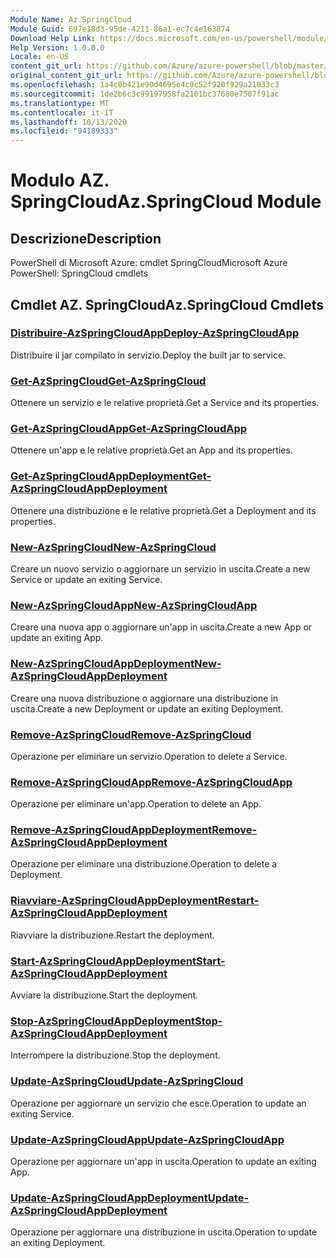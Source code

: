 ```yaml
---
Module Name: Az.SpringCloud
Module Guid: 697e18d3-95de-4211-86a1-ec7c4e163874
Download Help Link: https://docs.microsoft.com/en-us/powershell/module/az.springcloud
Help Version: 1.0.0.0
Locale: en-US
content_git_url: https://github.com/Azure/azure-powershell/blob/master/src/SpringCloud/help/Az.SpringCloud.md
original_content_git_url: https://github.com/Azure/azure-powershell/blob/master/src/SpringCloud/help/Az.SpringCloud.md
ms.openlocfilehash: 1a4c0b421e90d4695e4c9c52f920f929a21033c3
ms.sourcegitcommit: 1de2b6c3c99197958fa2101bc37680e7507f91ac
ms.translationtype: MT
ms.contentlocale: it-IT
ms.lasthandoff: 10/13/2020
ms.locfileid: "94189333"
---
```

# <span data-ttu-id="7a3cc-101">Modulo AZ. SpringCloud</span><span class="sxs-lookup"><span data-stu-id="7a3cc-101">Az.SpringCloud Module</span></span>
## <span data-ttu-id="7a3cc-102">Descrizione</span><span class="sxs-lookup"><span data-stu-id="7a3cc-102">Description</span></span>
<span data-ttu-id="7a3cc-103">PowerShell di Microsoft Azure: cmdlet SpringCloud</span><span class="sxs-lookup"><span data-stu-id="7a3cc-103">Microsoft Azure PowerShell: SpringCloud cmdlets</span></span>

## <span data-ttu-id="7a3cc-104">Cmdlet AZ. SpringCloud</span><span class="sxs-lookup"><span data-stu-id="7a3cc-104">Az.SpringCloud Cmdlets</span></span>
### [<span data-ttu-id="7a3cc-105">Distribuire-AzSpringCloudApp</span><span class="sxs-lookup"><span data-stu-id="7a3cc-105">Deploy-AzSpringCloudApp</span></span>](Deploy-AzSpringCloudApp.md)
<span data-ttu-id="7a3cc-106">Distribuire il jar compilato in servizio.</span><span class="sxs-lookup"><span data-stu-id="7a3cc-106">Deploy the built jar to service.</span></span>

### [<span data-ttu-id="7a3cc-107">Get-AzSpringCloud</span><span class="sxs-lookup"><span data-stu-id="7a3cc-107">Get-AzSpringCloud</span></span>](Get-AzSpringCloud.md)
<span data-ttu-id="7a3cc-108">Ottenere un servizio e le relative proprietà.</span><span class="sxs-lookup"><span data-stu-id="7a3cc-108">Get a Service and its properties.</span></span>

### [<span data-ttu-id="7a3cc-109">Get-AzSpringCloudApp</span><span class="sxs-lookup"><span data-stu-id="7a3cc-109">Get-AzSpringCloudApp</span></span>](Get-AzSpringCloudApp.md)
<span data-ttu-id="7a3cc-110">Ottenere un'app e le relative proprietà.</span><span class="sxs-lookup"><span data-stu-id="7a3cc-110">Get an App and its properties.</span></span>

### [<span data-ttu-id="7a3cc-111">Get-AzSpringCloudAppDeployment</span><span class="sxs-lookup"><span data-stu-id="7a3cc-111">Get-AzSpringCloudAppDeployment</span></span>](Get-AzSpringCloudAppDeployment.md)
<span data-ttu-id="7a3cc-112">Ottenere una distribuzione e le relative proprietà.</span><span class="sxs-lookup"><span data-stu-id="7a3cc-112">Get a Deployment and its properties.</span></span>

### [<span data-ttu-id="7a3cc-113">New-AzSpringCloud</span><span class="sxs-lookup"><span data-stu-id="7a3cc-113">New-AzSpringCloud</span></span>](New-AzSpringCloud.md)
<span data-ttu-id="7a3cc-114">Creare un nuovo servizio o aggiornare un servizio in uscita.</span><span class="sxs-lookup"><span data-stu-id="7a3cc-114">Create a new Service or update an exiting Service.</span></span>

### [<span data-ttu-id="7a3cc-115">New-AzSpringCloudApp</span><span class="sxs-lookup"><span data-stu-id="7a3cc-115">New-AzSpringCloudApp</span></span>](New-AzSpringCloudApp.md)
<span data-ttu-id="7a3cc-116">Creare una nuova app o aggiornare un'app in uscita.</span><span class="sxs-lookup"><span data-stu-id="7a3cc-116">Create a new App or update an exiting App.</span></span>

### [<span data-ttu-id="7a3cc-117">New-AzSpringCloudAppDeployment</span><span class="sxs-lookup"><span data-stu-id="7a3cc-117">New-AzSpringCloudAppDeployment</span></span>](New-AzSpringCloudAppDeployment.md)
<span data-ttu-id="7a3cc-118">Creare una nuova distribuzione o aggiornare una distribuzione in uscita.</span><span class="sxs-lookup"><span data-stu-id="7a3cc-118">Create a new Deployment or update an exiting Deployment.</span></span>

### [<span data-ttu-id="7a3cc-119">Remove-AzSpringCloud</span><span class="sxs-lookup"><span data-stu-id="7a3cc-119">Remove-AzSpringCloud</span></span>](Remove-AzSpringCloud.md)
<span data-ttu-id="7a3cc-120">Operazione per eliminare un servizio.</span><span class="sxs-lookup"><span data-stu-id="7a3cc-120">Operation to delete a Service.</span></span>

### [<span data-ttu-id="7a3cc-121">Remove-AzSpringCloudApp</span><span class="sxs-lookup"><span data-stu-id="7a3cc-121">Remove-AzSpringCloudApp</span></span>](Remove-AzSpringCloudApp.md)
<span data-ttu-id="7a3cc-122">Operazione per eliminare un'app.</span><span class="sxs-lookup"><span data-stu-id="7a3cc-122">Operation to delete an App.</span></span>

### [<span data-ttu-id="7a3cc-123">Remove-AzSpringCloudAppDeployment</span><span class="sxs-lookup"><span data-stu-id="7a3cc-123">Remove-AzSpringCloudAppDeployment</span></span>](Remove-AzSpringCloudAppDeployment.md)
<span data-ttu-id="7a3cc-124">Operazione per eliminare una distribuzione.</span><span class="sxs-lookup"><span data-stu-id="7a3cc-124">Operation to delete a Deployment.</span></span>

### [<span data-ttu-id="7a3cc-125">Riavviare-AzSpringCloudAppDeployment</span><span class="sxs-lookup"><span data-stu-id="7a3cc-125">Restart-AzSpringCloudAppDeployment</span></span>](Restart-AzSpringCloudAppDeployment.md)
<span data-ttu-id="7a3cc-126">Riavviare la distribuzione.</span><span class="sxs-lookup"><span data-stu-id="7a3cc-126">Restart the deployment.</span></span>

### [<span data-ttu-id="7a3cc-127">Start-AzSpringCloudAppDeployment</span><span class="sxs-lookup"><span data-stu-id="7a3cc-127">Start-AzSpringCloudAppDeployment</span></span>](Start-AzSpringCloudAppDeployment.md)
<span data-ttu-id="7a3cc-128">Avviare la distribuzione.</span><span class="sxs-lookup"><span data-stu-id="7a3cc-128">Start the deployment.</span></span>

### [<span data-ttu-id="7a3cc-129">Stop-AzSpringCloudAppDeployment</span><span class="sxs-lookup"><span data-stu-id="7a3cc-129">Stop-AzSpringCloudAppDeployment</span></span>](Stop-AzSpringCloudAppDeployment.md)
<span data-ttu-id="7a3cc-130">Interrompere la distribuzione.</span><span class="sxs-lookup"><span data-stu-id="7a3cc-130">Stop the deployment.</span></span>

### [<span data-ttu-id="7a3cc-131">Update-AzSpringCloud</span><span class="sxs-lookup"><span data-stu-id="7a3cc-131">Update-AzSpringCloud</span></span>](Update-AzSpringCloud.md)
<span data-ttu-id="7a3cc-132">Operazione per aggiornare un servizio che esce.</span><span class="sxs-lookup"><span data-stu-id="7a3cc-132">Operation to update an exiting Service.</span></span>

### [<span data-ttu-id="7a3cc-133">Update-AzSpringCloudApp</span><span class="sxs-lookup"><span data-stu-id="7a3cc-133">Update-AzSpringCloudApp</span></span>](Update-AzSpringCloudApp.md)
<span data-ttu-id="7a3cc-134">Operazione per aggiornare un'app in uscita.</span><span class="sxs-lookup"><span data-stu-id="7a3cc-134">Operation to update an exiting App.</span></span>

### [<span data-ttu-id="7a3cc-135">Update-AzSpringCloudAppDeployment</span><span class="sxs-lookup"><span data-stu-id="7a3cc-135">Update-AzSpringCloudAppDeployment</span></span>](Update-AzSpringCloudAppDeployment.md)
<span data-ttu-id="7a3cc-136">Operazione per aggiornare una distribuzione in uscita.</span><span class="sxs-lookup"><span data-stu-id="7a3cc-136">Operation to update an exiting Deployment.</span></span>

